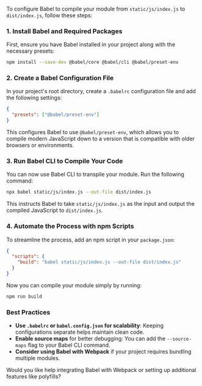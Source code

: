 To configure Babel to compile your module from `static/js/index.js` to `dist/index.js`, follow these steps:

### 1. Install Babel and Required Packages
First, ensure you have Babel installed in your project along with the necessary presets:

```sh
npm install --save-dev @babel/core @babel/cli @babel/preset-env
```

### 2. Create a Babel Configuration File
In your project's root directory, create a `.babelrc` configuration file and add the following settings:

```json
{
  "presets": ["@babel/preset-env"]
}
```

This configures Babel to use `@babel/preset-env`, which allows you to compile modern JavaScript down to a version that is compatible with older browsers or environments.

### 3. Run Babel CLI to Compile Your Code
You can now use Babel CLI to transpile your module. Run the following command:

```sh
npx babel static/js/index.js --out-file dist/index.js
```

This instructs Babel to take `static/js/index.js` as the input and output the compiled JavaScript to `dist/index.js`.

### 4. Automate the Process with npm Scripts
To streamline the process, add an npm script in your `package.json`:

```json
{
  "scripts": {
    "build": "babel static/js/index.js --out-file dist/index.js"
  }
}
```

Now you can compile your module simply by running:

```sh
npm run build
```

### Best Practices
- **Use `.babelrc` or `babel.config.json` for scalability**: Keeping configurations separate helps maintain clean code.
- **Enable source maps** for better debugging: You can add the `--source-maps` flag to your Babel CLI command.
- **Consider using Babel with Webpack** if your project requires bundling multiple modules.

Would you like help integrating Babel with Webpack or setting up additional features like polyfills?